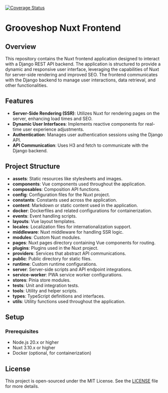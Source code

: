 [![Coverage Status](https://coveralls.io/repos/github/vasilistotskas/grooveshop-storefront-ui-node-nuxt/badge.svg?branch=main)](https://coveralls.io/github/vasilistotskas/grooveshop-storefront-ui-node-nuxt?branch=main)

# Grooveshop Nuxt Frontend

## Overview

This repository contains the Nuxt frontend application designed to interact with a Django REST API backend. The
application is structured to provide a dynamic and responsive user interface, leveraging the capabilities of Nuxt for
server-side rendering and improved SEO. The frontend communicates with the Django backend to manage user interactions,
data retrieval, and other functionalities.

## Features

- **Server-Side Rendering (SSR)**: Utilizes Nuxt for rendering pages on the server, enhancing load times and SEO.
- **Dynamic User Interfaces**: Implements reactive components for real-time user experience adjustments.
- **Authentication**: Manages user authentication sessions using the Django API.
- **API Communication**: Uses H3 and fetch to communicate with the Django backend.

## Project Structure

- **assets**: Static resources like stylesheets and images.
- **components**: Vue components used throughout the application.
- **composables**: Composition API functions.
- **config**: Configuration files for the Nuxt project.
- **constants**: Constants used across the application.
- **content**: Markdown or static content used in the application.
- **docker**: Dockerfiles and related configurations for containerization.
- **events**: Event handling scripts.
- **layouts**: Vue layout templates.
- **locales**: Localization files for internationalization support.
- **middleware**: Nuxt middleware for handling SSR logic.
- **modules**: Custom Nuxt modules.
- **pages**: Nuxt pages directory containing Vue components for routing.
- **plugins**: Plugins used in the Nuxt project.
- **providers**: Services that abstract API communications.
- **public**: Public directory for static files.
- **runtime**: Custom runtime configurations.
- **server**: Server-side scripts and API endpoint integrations.
- **service-worker**: PWA service worker configurations.
- **stores**: Pinia store modules.
- **tests**: Unit and integration tests.
- **tools**: Utility and helper scripts.
- **types**: TypeScript definitions and interfaces.
- **utils**: Utility functions used throughout the application.

## Setup

### Prerequisites

- Node.js 20.x or higher
- Nuxt 3.10.x or higher
- Docker (optional, for containerization)

## License

This project is open-sourced under the MIT License. See the [LICENSE](LICENSE.md) file for more details.
